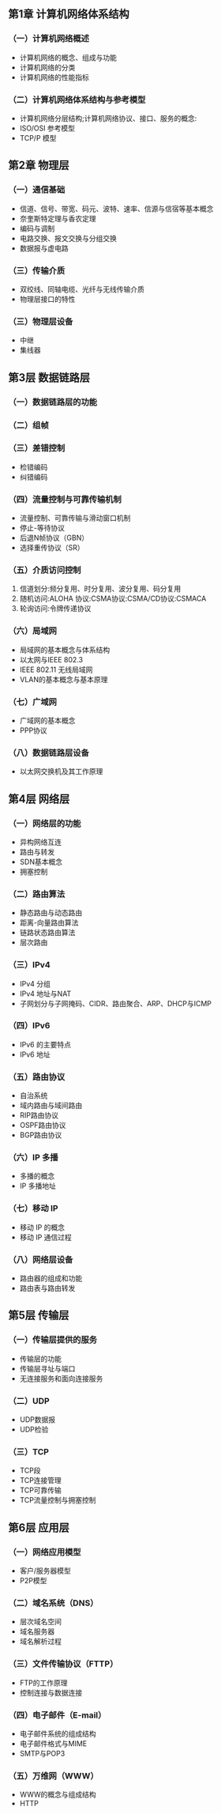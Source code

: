 ## 第1章 计算机网络体系结构

### （一）计算机网络概述

- 计算机网络的概念、组成与功能
- 计算机网络的分类
- 计算机网络的性能指标

### （二）计算机网络体系结构与参考模型

- 计算机网络分层结构;计算机网络协议、接口、服务的概念:
- ISO/OSI 参考模型
- TCP/P 模型

## 第2章 物理层

### （一）通信基础

- 信道、信号、带宽、码元、波特、速率、信源与信宿等基本概念
- 奈奎斯特定理与香农定理
- 编码与调制
- 电路交换、报文交换与分组交换
- 数据报与虚电路


### （三）传输介质

- 双绞线、同轴电缆、光纤与无线传输介质
- 物理层接口的特性


### （三）物理层设备

- 中继
- 集线器

## 第3层 数据链路层

### （一）数据链路层的功能
### （二）组帧
### （三）差错控制

- 检错编码
- 纠错编码

### （四）流量控制与可靠传输机制

- 流量控制、可靠传输与滑动窗口机制
- 停止-等待协议
- 后退N帧协议（GBN）
- 选择重传协议（SR）

### （五）介质访问控制

1. 信道划分:频分复用、时分复用、波分复用、码分复用
2. 随机访问:ALOHA 协议:CSMA协议:CSMA/CD协议:CSMACA
3. 轮询访问:令牌传递协议

### （六）局域网

- 局域网的基本概念与体系结构
- 以太网与IEEE 802.3
- IEEE 802.11 无线局域网
- VLAN的基本概念与基本原理

### （七）广域网

- 广域网的基本概念
- PPP协议

### （八）数据链路层设备

- 以太网交换机及其工作原理

## 第4层 网络层

### （一）网络层的功能

- 异构网络互连
- 路由与转发
- SDN基本概念
- 拥塞控制

### （二）路由算法

- 静态路由与动态路由
- 距离-向量路由算法
- 链路状态路由算法
- 层次路由

### （三）IPv4

- IPv4 分组
- IPv4 地址与NAT
- 子网划分与子网掩码、CIDR、路由聚合、ARP、DHCP与ICMP

### （四）IPv6

- IPv6 的主要特点
- IPv6 地址
### （五）路由协议

- 自治系统
- 域内路由与域间路由
- RIP路由协议
- OSPF路由协议
- BGP路由协议

### （六）IP 多播

- 多播的概念
- IP 多播地址

### （七）移动 IP

- 移动 IP 的概念
- 移动 IP 通信过程

### （八）网络层设备

- 路由器的组成和功能
- 路由表与路由转发

## 第5层 传输层

### （一）传输层提供的服务

- 传输层的功能
- 传输层寻址与端口
- 无连接服务和面向连接服务

### （二）UDP

- UDP数据报
- UDP检验

### （三）TCP

- TCP段
- TCP连接管理
- TCP可靠传输
- TCP流量控制与拥塞控制


## 第6层 应用层

### （一）网络应用模型

- 客户/服务器模型
- P2P模型

### （二）域名系统（DNS）

- 层次域名空间
- 域名服务器
- 域名解析过程

### （三）文件传输协议（FTTP）

- FTP的工作原理
- 控制连接与数据连接

### （四）电子邮件（E-mail）

- 电子邮件系统的组成结构
- 电子邮件格式与MIME
- SMTP与POP3

### （五）万维网（WWW）

- WWW的概念与组成结构
- HTTP

